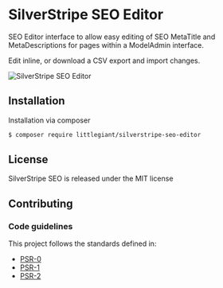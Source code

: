 # SilverStripe SEO Editor

SEO Editor interface to allow easy editing of SEO MetaTitle and MetaDescriptions for pages within a ModelAdmin
interface.

Edit inline, or download a CSV export and import changes.

![SilverStripe SEO Editor](https://raw.github.com/little-giant/silverstripe-seo-editor/master/images/preview.jpg)

## Installation

Installation via composer

```bash
$ composer require littlegiant/silverstripe-seo-editor
```

## License

SilverStripe SEO is released under the MIT license

## Contributing

### Code guidelines

This project follows the standards defined in:

* [PSR-0](https://github.com/php-fig/fig-standards/blob/master/accepted/PSR-0.md)
* [PSR-1](https://github.com/php-fig/fig-standards/blob/master/accepted/PSR-1-basic-coding-standard.md)
* [PSR-2](https://github.com/php-fig/fig-standards/blob/master/accepted/PSR-2-coding-style-guide.md)
